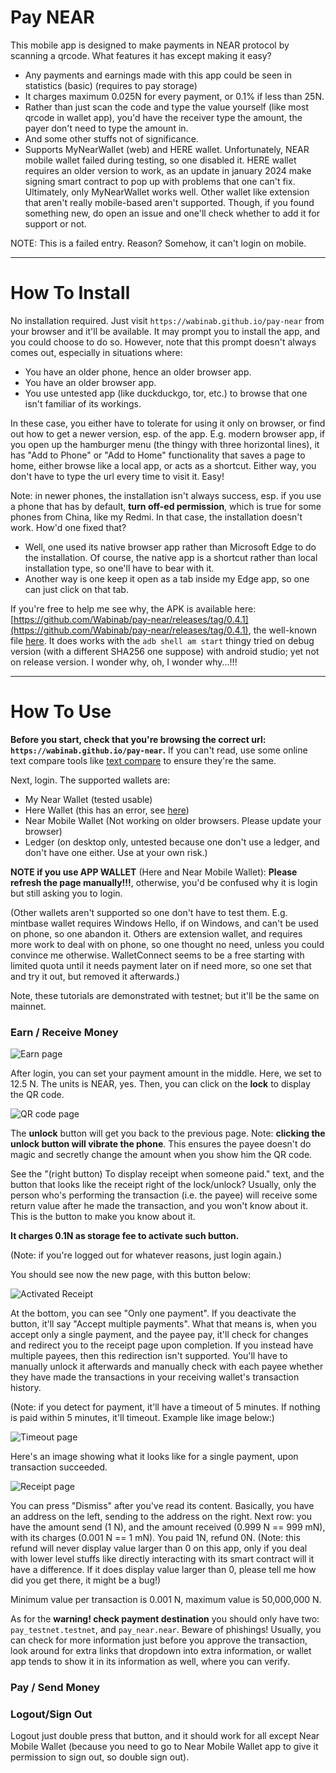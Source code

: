 
# Pay NEAR
This mobile app is designed to make payments in NEAR protocol by scanning a qrcode. What features it has except making it easy? 
- Any payments and earnings made with this app could be seen in statistics (basic) (requires to pay storage)
- It charges maximum 0.025N for every payment, or 0.1% if less than 25N. 
- Rather than just scan the code and type the value yourself (like most qrcode in wallet app), you'd have the receiver type the amount, the payer don't need to type the amount in. 
- And some other stuffs not of significance. 
- Supports MyNearWallet (web) and HERE wallet. Unfortunately, NEAR mobile wallet failed during testing, so one disabled it. HERE wallet requires an older version to work, as an update in january 2024 make signing smart contract to pop up with problems that one can't fix. Ultimately, only MyNearWallet works well. Other wallet like extension that aren't really mobile-based aren't supported. Though, if you found something new, do open an issue and one'll check whether to add it for support or not. 

NOTE: This is a failed entry. Reason? Somehow, it can't login on mobile. 

---
# How To Install
No installation required. Just visit `https://wabinab.github.io/pay-near` from your browser and it'll be available. It may prompt you to install the app, and you could choose to do so. However, note that this prompt doesn't always comes out, especially in situations where: 
- You have an older phone, hence an older browser app. 
- You have an older browser app. 
- You use untested app (like duckduckgo, tor, etc.) to browse that one isn't familiar of its workings. 

In these case, you either have to tolerate for using it only on browser, or find out how to get a newer version, esp. of the app. E.g. modern browser app, if you open up the hamburger menu (the thingy with three horizontal lines), it has "Add to Phone" or "Add to Home" functionality that saves a page to home, either browse like a local app, or acts as a shortcut. Either way, you don't have to type the url every time to visit it. Easy! 

Note: in newer phones, the installation isn't always success, esp. if you use a phone that has by default, **turn off-ed permission**, which is true for some phones from China, like my Redmi. In that case, the installation doesn't work. How'd one fixed that? 
- Well, one used its native browser app rather than Microsoft Edge to do the installation. Of course, the native app is a shortcut rather than local installation type, so one'll have to bear with it. 
- Another way is one keep it open as a tab inside my Edge app, so one can just click on that tab. 

If you're free to help me see why, the APK is available here: [https://github.com/Wabinab/pay-near/releases/tag/0.4.1](https://github.com/Wabinab/pay-near/releases/tag/0.4.1), the well-known file [here](https://wabinab.github.io/.well-known/assetlinks.json). It does works with the `adb shell am start` thingy tried on debug version (with a different SHA256 one suppose) with android studio; yet not on release version. I wonder why, oh, I wonder why...!!!

---
# How To Use
**Before you start, check that you're browsing the correct url: `https://wabinab.github.io/pay-near`.** If you can't read, use some online text compare tools like [text compare](https://text-compare.com/) to ensure they're the same. 

Next, login. The supported wallets are: 
- My Near Wallet (tested usable)
- Here Wallet (this has an error, see [here](https://github.com/here-wallet/js-sdk/issues/1))
- Near Mobile Wallet (Not working on older browsers. Please update your browser)
- Ledger (on desktop only, untested because one don't use a ledger, and don't have one either. Use at your own risk.)

**NOTE if you use APP WALLET** (Here and Near Mobile Wallet): **Please refresh the page manually!!!**, otherwise, you'd be confused why it is login but still asking you to login. 

(Other wallets aren't supported so one don't have to test them. E.g. mintbase wallet requires Windows Hello, if on Windows, and can't be used on phone, so one abandon it. Others are extension wallet, and requires more work to deal with on phone, so one thought no need, unless you could convince me otherwise. WalletConnect seems to be a free starting with limited quota until it needs payment later on if need more, so one set that and try it out, but removed it afterwards.)

Note, these tutorials are demonstrated with testnet; but it'll be the same on mainnet. 

### Earn / Receive Money
![Earn page](./readme_assets/image.png)

After login, you can set your payment amount in the middle. Here, we set to 12.5 N. The units is NEAR, yes. Then, you can click on the **lock** to display the QR code. 

![QR code page](./readme_assets/image1.png)

The **unlock** button will get you back to the previous page. Note: **clicking the unlock button will vibrate the phone**. This ensures the payee doesn't do magic and secretly change the amount when you show him the QR code. 

See the "(right button) To display receipt when someone paid." text, and the button that looks like the receipt right of the lock/unlock? Usually, only the person who's performing the transaction (i.e. the payee) will receive some return value after he made the transaction, and you won't know about it. This is the button to make you know about it. 

**It charges 0.1N as storage fee to activate such button.**

(Note: if you're logged out for whatever reasons, just login again.)

You should see now the new page, with this button below: 

![Activated Receipt](./readme_assets/image2.png)

At the bottom, you can see "Only one payment". If you deactivate the button, it'll say "Accept multiple payments". What that means is, when you accept only a single payment, and the payee pay, it'll check for changes and redirect you to the receipt page upon completion. If you instead have multiple payees, then this redirection isn't supported. You'll have to manually unlock it afterwards and manually check with each payee whether they have made the transactions in your receiving wallet's transaction history. 

(Note: if you detect for payment, it'll have a timeout of 5 minutes. If nothing is paid within 5 minutes, it'll timeout. Example like image below:)

![Timeout page](./readme_assets/image4.png)

Here's an image showing what it looks like for a single payment, upon transaction succeeded. 

![Receipt page](./readme_assets/image3.png)

You can press "Dismiss" after you've read its content. Basically, you have an address on the left, sending to the address on the right. Next row: you have the amount send (1 N), and the amount received (0.999 N == 999 mN), with its charges (0.001 N == 1 mN). You paid 1N, refund 0N. (Note: this refund will never display value larger than 0 on this app, only if you deal with lower level stuffs like directly interacting with its smart contract will it have a difference. If it does display value larger than 0, please tell me how did you get there, it might be a bug!)

Minimum value per transaction is 0.001 N, maximum value is 50,000,000 N. 

As for the **warning! check payment destination** you should only have two: `pay_testnet.testnet`, and `pay_near.near`. Beware of phishings! Usually, you can check for more information just before you approve the transaction, look around for extra links that dropdown into extra information, or wallet app tends to show it in its information as well, where you can verify. 

### Pay / Send Money


### Logout/Sign Out
Logout just double press that button, and it should work for all except Near Mobile Wallet (because you need to go to Near Mobile Wallet app to give it permission to sign out, so double sign out). 